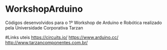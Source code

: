 # WorkshopArduino
Códigos desenvolvidos para o 1º Workshop de Arduino e Robótica realizado pela Universidade Corporativa Tarzan

#Links uteis
https://circuits.io/
https://www.arduino.cc/
http://www.tarzancomponentes.com.br/
